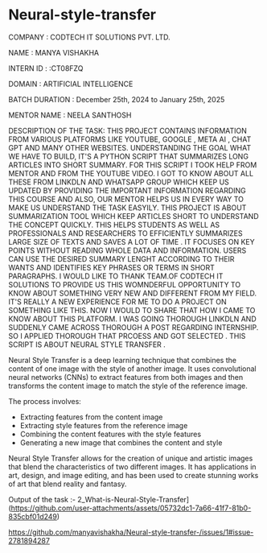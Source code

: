 # Neural-style-transfer
COMPANY : CODTECH IT SOLUTIONS PVT. LTD.

NAME : MANYA VISHAKHA

INTERN ID : :CT08FZQ

DOMAIN : ARTIFICIAL INTELLIGENCE

BATCH DURATION : December 25th, 2024 to January 25th, 2025

MENTOR NAME : NEELA SANTHOSH

DESCRIPTION OF THE TASK: THIS PROJECT CONTAINS INFORMATION FROM VARIOUS PLATFORMS LIKE YOUTUBE, GOOGLE , META AI , CHAT GPT AND MANY OTHER WEBSITES. UNDERSTANDING THE GOAL WHAT WE HAVE TO BUILD, IT'S A PYTHON SCRIPT THAT SUMMARIZES LONG ARTICLES INTO SHORT SUMMARY. FOR THIS SCRIPT I TOOK HELP FROM MENTOR AND FROM THE YOUTUBE VIDEO. I GOT TO KNOW ABOUT ALL THESE FROM LINKDLN AND WHATSAPP GROUP WHICH KEEP US UPDATED BY PROVIDING THE IMPORTANT INFORMATION REGARDING THIS COURSE AND ALSO, OUR MENTOR HELPS US IN EVERY WAY TO MAKE US UNDERSTAND THE TASK EASYILY. THIS PROJECT IS ABOUT SUMMARIZATION TOOL WHICH KEEP ARTICLES SHORT TO UNDERSTAND THE CONCEPT QUICKLY. THIS HELPS STUDENTS AS WELL AS PROFESSIONALS AND RESEARCHERS TO EFFICIENTLY SUMMARIZES LARGE SIZE OF TEXTS AND SAVES A LOT OF TIME . IT FOCUSES ON KEY POINTS WITHOUT READING WHOLE DATA AND INFORMATION. USERS CAN USE THE DESIRED SUMMARY LENGHT ACCORDING TO THEIR WANTS AND IDENTIFIES KEY PHRASES OR TERMS IN SHORT PARAGRAPHS. I WOULD LIKE TO THANK TEAM.OF CODTECH IT SOLUTIONS TO PROVIDE US THIS WOMNDERFUL OPPORTUNITY TO KNOW ABOUT SOMETHING VERY NEW AND DIFFERENT FROM MY FIELD. IT'S REALLY A NEW EXPERIENCE FOR ME TO DO A PROJECT ON SOMETHING LIKE THIS. NOW I WOULD TO SHARE THAT HOW I CAME TO KNOW ABOUT THIS PLATFORM. I WAS GOING THOROUGH LINKDLN AND SUDDENLY CAME ACROSS THOROUGH A POST REGARDING INTERNSHIP. SO I APPLIED THOROUGH THAT PRCOESS AND GOT SELECTED .
THIS SCRIPT IS ABOUT NEURAL STYLE TRANSFER .

Neural Style Transfer is a deep learning technique that combines the content of one image with the style of another image. It uses convolutional neural networks (CNNs) to extract features from both images and then transforms the content image to match the style of the reference image.

The process involves:

- Extracting features from the content image
- Extracting style features from the reference image
- Combining the content features with the style features
- Generating a new image that combines the content and style

Neural Style Transfer allows for the creation of unique and artistic images that blend the characteristics of two different images. It has applications in art, design, and image editing, and has been used to create stunning works of art that blend reality and fantasy.




Output of the task :- 2_What-is-Neural-Style-Transfer](https://github.com/user-attachments/assets/05732dc1-7a66-41f7-81b0-835cbf01d249)

https://github.com/manyavishakha/Neural-style-transfer-/issues/1#issue-2781894287
